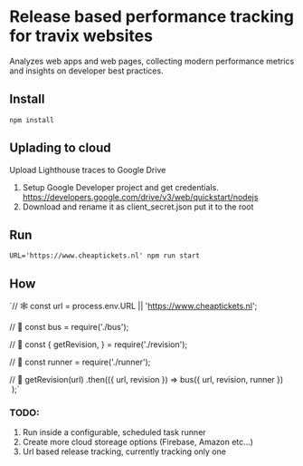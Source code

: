 # Release based performance tracking for travix websites
Analyzes web apps and web pages, collecting modern performance metrics and insights on developer best practices.

## Install
`npm install`

## Uplading to cloud
Upload Lighthouse traces to Google Drive

1. Setup Google Developer project and get credentials. https://developers.google.com/drive/v3/web/quickstart/nodejs
2. Download and rename it as client_secret.json put it to the root

## Run
`URL='https://www.cheaptickets.nl' npm run start`

## How
`// 🕸
const url = process.env.URL || 'https://www.cheaptickets.nl';

// 🚌
const bus = require('./bus');

// 🔢
const {
  getRevision,
} = require('./revision');

// 🏃
const runner = require('./runner');

// 🚀
getRevision(url)
  .then(({
      url,
      revision
    }) =>
    bus({
      url,
      revision,
      runner
    })
  );`
  
### TODO:
1. Run inside a configurable, scheduled task runner
2. Create more cloud storeage options (Firebase, Amazon etc...)
3. Url based release tracking, currently tracking only one
